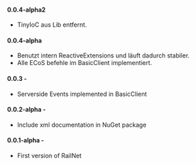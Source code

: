 #### 0.0.4-alpha2
* TinyIoC aus Lib entfernt.

#### 0.0.4-alpha
* Benutzt intern ReactiveExtensions und läuft dadurch stabiler.
* Alle ECoS befehle im BasicClient implementiert.

#### 0.0.3 -
* Serverside Events implemented in BasicClient

#### 0.0.2-alpha - 
* Include xml documentation in NuGet package

#### 0.0.1-alpha - 
* First version of RailNet
